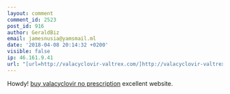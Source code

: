 ```yaml
---
layout: comment
comment_id: 2523
post_id: 916
author: GeraldBiz
email: jamesnusia@yamsmail.ml
date: '2018-04-08 20:14:32 +0200'
visible: false
ip: 46.161.9.41
url: "[url=http://valacyclovir-valtrex.com/]http://valacyclovir-valtrex.com[/url]"
---
```

Howdy! <a href=http://valacyclovir-valtrex.com/#buy-valtrex-uk>buy valacyclovir no prescription</a> excellent website.
